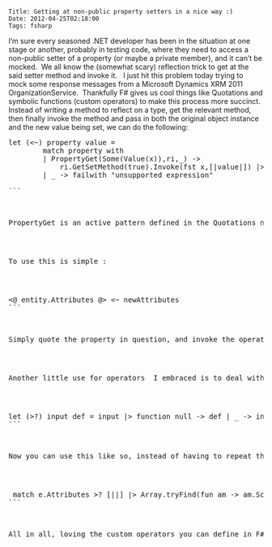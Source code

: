     Title: Getting at non-public property setters in a nice way :)
    Date: 2012-04-25T02:18:00
    Tags: fsharp
<!-- more -->

<p>I’m sure every seasoned .NET developer has been in the situation at one stage or another, probably in testing code, where they need to access a non-public setter of a property (or maybe a private member), and it can’t be mocked.&#160; We all know the (somewhat scary) reflection trick to get at the said setter method and invoke it.&#160;&#160; I just hit this problem today trying to mock some response messages from a Microsoft Dynamics XRM 2011 OrganizationService.&#160; Thankfully F# gives us cool things like Quotations and symbolic functions (custom operators) to make this process more succinct.&#160; Instead of writing a method to reflect on a type, get the relevant method, then finally invoke the method and pass in both the original object instance and the new value being set, we can do the following: </p>

<pre class="brush: fsharp; auto-links: true; collapse: false; first-line: 1; gutter: true; html-script: false; light: false; ruler: false; smart-tabs: true; tab-size: 4; toolbar: true;">let (&lt;~) property value =
        match property with 
        | PropertyGet(Some(Value(x)),ri,_) -&gt; 
            ri.GetSetMethod(true).Invoke(fst x,[|value|]) |&gt; ignore 
        | _ -&gt; failwith &quot;unsupported expression&quot;
    
```


<p>PropertyGet is an active pattern defined in the Quotations namespace that matches a piece of code that is accessing a property. The first value bound in the pattern (if it exists) is a tuple containing the object instance that the property was accessed on and its type.&#160; The second value bound (ri) is the PropertyInfo for the property in question from the System.Reflection namespace.&#160; Using this information we can simply obtain the Set method, and invoke it on the first item in the x tuple and pass in the new value as its argument.</p>

<p>To use this is simple :</p>

<pre class="brush: fsharp; auto-links: true; collapse: false; first-line: 1; gutter: true; html-script: false; light: false; ruler: false; smart-tabs: true; tab-size: 4; toolbar: true;">&lt;@ entity.Attributes @&gt; &lt;~ newAttributes
```


<p>Simply quote the property in question, and invoke the operator with the new value (that looks very closely like the assignment operator &lt;- )  :) </p>

<p>Another little use for operators&#160; I embraced is to deal with potential null values on properties when you are accessing them (assuming you don’t go all out and wrap everything in the Option type – you might not have the option to do this though (pun intended)) – write a custom operator like that lets you provide a default value if the property evaluates to null :</p>

<pre class="brush: fsharp; auto-links: true; collapse: false; first-line: 1; gutter: true; html-script: false; light: false; ruler: false; smart-tabs: true; tab-size: 4; toolbar: true;">let (&gt;?) input def = input |&gt; function null -&gt; def | _ -&gt; input
```


<p>Now you can use this like so, instead of having to repeat the code above all over the place, or explicitly call a function :</p>

<pre class="brush: fsharp; auto-links: true; collapse: false; first-line: 1; gutter: true; html-script: false; light: false; ruler: false; smart-tabs: true; tab-size: 4; toolbar: true;"> match e.Attributes &gt;? [||] |&gt; Array.tryFind(fun am -&gt; am.SchemaName = req.Attribute.SchemaName ) with ...
```


<p>All in all, loving the custom operators you can define in F# especially as you can scope them however you like, even in nested functions :) </p>
